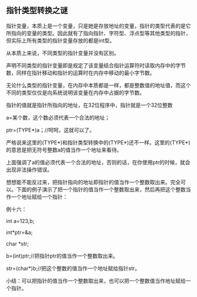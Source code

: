 ## 指针类型转换之谜

指针变量，本质上是一个变量，只是她是存放地址的变量，指针的类型代表的是它所指向的变量的类型。因此就有了指向指针、字符型、浮点型等其他类型的指针，但实际上所有类型的指针变量存放的都是int型。

从本质上来说，不同类型的指针变量并没有区别。

声明不同类型的指针变量即是规定了该变量结合指针运算符时读取内存中的字节数，同样在指针移动和指针的运算时在内存中移动的最小字节数。



无论什么类型的指针变量，在内存中本质都是一样，都是整数值的地址值，而这个不同的类型仅仅是向系统说明该变量在内存中占据的字节数。



指针的值就是指针所指向的地址，在32位程序中，指针就是一个32位整数



a=某个数，这个数必须代表一个合法的地址；

ptr=(TYPE*)a；//呵呵，这就可以了。

严格说来这里的(TYPE*)和指针类型转换中的(TYPE*)还不一样。这里的(TYPE*)的意思是把无符号整数a的值当作一个地址来看待。

上面强调了a的值必须代表一个合法的地址，否则的话，在你使用ptr的时候，就会出现非法操作错误。

想想能不能反过来，把指针指向的地址即指针的值当作一个整数取出来。完全可以。下面的例子演示了把一个指针的值当作一个整数取出来，然后再把这个整数当作一个地址赋给一个指针：

例十六：

int a=123,b;

int*ptr=&a;

char *str;

b=(int)ptr;//把指针ptr的值当作一个整数取出来。

str=(char*)b;//把这个整数的值当作一个地址赋给指针str。

小结：可以把指针的值当作一个整数取出来，也可以把一个整数值当作地址赋给一个指针。








